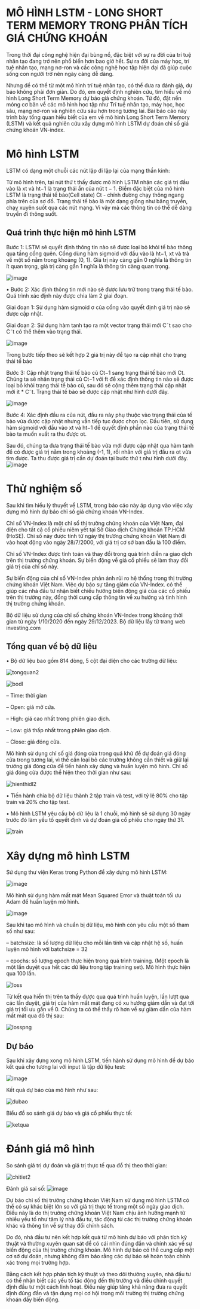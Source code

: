 # MÔ HÌNH LSTM - LONG SHORT TERM MEMORY TRONG PHÂN TÍCH GIÁ CHỨNG KHOÁN
Trong thời đại công nghệ hiện đại bùng nổ, đặc biệt với sự ra đời của trí tuệ nhân tạo
đang trở nên phổ biến hơn bao giờ hết. Sự ra đời của máy học, trí tuệ nhân tạo, mạng
nơ-ron và cấc công nghệ học tập hiện đại đã giúp cuộc sống con người trở nên ngày càng
dễ dàng.

Nhưng để có thể từ một mô hình trí tuệ nhân tạo, có thể đưa ra đánh giá, dự báo không
phải đơn giản. Do đó, em quyết định nghiên cứu, tìm hiểu về mô hình Long Short Term
Memory dự báo giá chứng khoán. Từ đó, đặt nền móng cơ bản về các mô hình học tập
như Trí tuệ nhân tạo, máy học, học sâu, mạng nơ-ron và nghiên cứu sâu hơn trong tương
lai. Bài báo cáo này trình bày tổng quan hiểu biết của em về mô hình Long Short Term
Memory (LSTM) và kết quả nghiên cứu xây dựng mô hình LSTM dự đoán chỉ số giá
chứng khoán VN-index.

# Mô hình LSTM
LSTM có dạng một chuỗi các nút lặp đi lặp lại của mạng thần kinh:

Từ mô hình trên, tại nút thứ t thấy được mô hình LSTM nhận các giá trị đầu vào
là xt và ht−1 là trạng thái ẩn của nút t − 1. Điểm đặc biệt của mô hình LSTM là
trạng thái tế bào(Cell state) Ct - chính đường chạy thông ngang phía trên của sơ
đồ. Trạng thái tế bào là một dạng giống như băng truyền, chạy xuyên suốt qua
các nút mạng. Vì vậy mà các thông tin có thể dễ dàng truyền đi thông suốt.

## Quá trình thực hiện mô hình LSTM
Bước 1: LSTM sẽ quyết định thông tin nào sẽ được loại bỏ khỏi tế bào thông
qua tầng cổng quên. Cổng dùng hàm sigmoid với đầu vào là ht−1, xt và trả
về một số nằm trong khoảng (0, 1). Giá trị này càng gần 0 nghĩa là thông tin
ít quan trọng, giá trị càng gần 1 nghĩa là thông tin càng quan trọng.

![image](https://github.com/datvu1502/Do_An_2/assets/118582440/4daf75a7-aef1-42f7-869e-b629f8b664dd)


• Bước 2: Xác định thông tin mới nào sẽ được lưu trữ trong trạng thái tế bào.
Quá trình xác định này được chia làm 2 giai đoạn.

Giai đoạn 1: Sử dụng hàm sigmoid σ của cổng vào quyết định giá trị nào sẽ
được cập nhật.


Giai đoạn 2: Sử dụng hàm tanh tạo ra một vector trạng thái mới C˜t sao cho
C˜t có thể thêm vào trạng thái.

![image](https://github.com/datvu1502/Do_An_2/assets/118582440/c8ce4c32-107c-4eab-85ac-83493a4fb538)


Trong bước tiếp theo sẽ kết hợp 2 giá trị này để tạo ra cập nhật cho trạng
thái tế bào

Bước 3: Cập nhật trạng thái tế bào cũ Ct−1 sang trạng thái tế bào mới Ct.
Chúng ta sẽ nhân trạng thái cũ Ct−1 với ft để xác định thông tin nào sẽ được
loại bỏ khỏi trạng thái tế bào cũ, sau đó sẽ cộng thêm trạng thái cập nhật
mới it * C˜t. Trạng thái tế bào sẽ được cập nhật như hình dưới đây.

![image](https://github.com/datvu1502/Do_An_2/assets/118582440/b286ebdd-ff36-47ca-9eb8-092b9c785471)


Bước 4: Xác định đầu ra của nút, đầu ra này phụ thuộc vào trạng thái của tế
bào vừa được cập nhật nhưng vẫn tiếp tục được chọn lọc. Đầu tiên, sử dụng
hàm sigmoid với đầu vào xt và ht−1 để quyết định phần nào của trạng thái
tế bào ta muốn xuất ra thu được ot.

Sau đó, chúng ta đưa trạng thái tế bào
vừa mới được cập nhật qua hàm tanh để có được giá trị nằm trong khoảng
(-1, 1), rồi nhân với giá trị đầu ra ot vừa tìm được. Ta thu được giá trị cần
dự đoán tại bước thứ t như hình dưới đây.
![image](https://github.com/datvu1502/Do_An_2/assets/118582440/43abefd8-6509-4729-a654-f681de258650)


# Thử nghiệm số
Sau khi tìm hiểu lý thuyết về LSTM, trong báo cáo này áp dụng vào việc xây
dựng mô hình dự báo chỉ số giá chứng khoán VN-Index.

Chỉ số VN-Index là một chỉ số thị trường chứng khoán của Việt Nam, đại diện
cho tất cả cổ phiếu niêm yết tại Sở Giao dịch Chứng khoán TP.HCM (HoSE). Chỉ
số này được tính từ ngày thị trường chứng khoán Việt Nam đi vào hoạt động vào
ngày 28/7/2000, với giá trị cơ sở ban đầu là 100 điểm.

Chỉ số VN-Index được tính toán và thay đổi trong quá trình diễn ra giao dịch trên
thị trường chứng khoán. Sự biến động về giá cổ phiếu sẽ làm thay đổi giá trị của
chỉ số này.

Sự biến động của chỉ số VN-Index phản ánh rủi ro hệ thống trong thị trường chứng
khoán Việt Nam. Việc dự báo sự tăng giảm của VN-Index. có thể giúp các nhà
đầu tư nhận biết chiều hướng biến động giá của các cổ phiếu trên thị trường này,
đồng thời cung cấp thông tin về xu hướng và tình hình thị trường chứng khoán.

Bộ dữ liệu sử dụng của chỉ số chứng khoán VN-Index trong khoảng thời gian từ
ngày 1/10/2020 đến ngày 29/12/2023. Bộ dữ liệu lấy từ trang web investing.com

## Tổng quan về bộ dữ liệu 
•	Bộ dữ liệu bao gồm 814 dòng, 5 cột đại diện cho các trường dữ liệu:

![tongquan2](https://github.com/datvu1502/Do_An_2/assets/118582440/0cd80344-3499-49c1-926b-5af600b47ec6)

![bodl](https://github.com/datvu1502/Do_An_2/assets/118582440/a4809bfc-8214-4fcb-9dda-37ba59542968)


–	Time: thời gian

–	Open: giá mở cửa.

–	High: giá cao nhất trong phiên giao dịch.

–	Low: giá thấp nhất trong phiên giao dịch.

–	Close: giá đóng cửa.

Mô hình sử dụng chỉ số giá đóng cửa trong quá khứ để dự đoán giá đóng
cửa trong tương lai, vì thế cần loại bỏ các trường không cần thiết và giữ lại trường giá đóng cửa để tiến hành xây dựng và huấn luyện mô hình. Chỉ số
giá đóng cửa được thể hiện theo thời gian như sau:

 ![hienthidl2](https://github.com/datvu1502/Do_An_2/assets/118582440/08e60772-220a-47e7-86d9-87cc9a59cc46)


•	Tiến hành chia bộ dữ liệu thành 2 tập train và test, với tỷ lệ 80% cho tập train và 20% cho tập test.

•	Mô hình LSTM yêu cầu bộ dữ liệu là 1 chuỗi, mô hình sẽ sử dụng 30 ngày trước đó làm yếu tố quyết định và dự đoán giá cổ phiếu cho ngày thứ 31.

![train](https://github.com/datvu1502/Do_An_2/assets/118582440/7e095de9-34be-477f-b859-20872e66a475)

# Xây dựng mô hình LSTM
Sử dụng thư viện Keras trong Python để xây dựng mô hình LSTM:

![image](https://github.com/datvu1502/Do_An_2/assets/118582440/1ecd5faf-485f-468c-b889-0b81c2eb967a)




Mô hình sử dụng hàm mất mát Mean Squared Error và thuật toán tối ưu Adam để huấn luyện mô hình.

![image](https://github.com/datvu1502/Do_An_2/assets/118582440/f05eb2ef-be72-4264-b64e-c45e6661f5b3)


Sau khi tạo mô hình và chuẩn bị dữ liệu, mô hình còn yêu cầu một số tham
số như sau:

– batchsize: là số lượng dữ liệu cho mỗi lần tính và cập nhật hệ số, huấn
luyện mô hình với batchsize = 32

– epochs: số lượng epoch thực hiện trong quá trình training. (Một epoch
là một lần duyệt qua hết các dữ liệu trong tập training set). Mô hình
thực hiện qua 100 lần.


![loss](https://github.com/datvu1502/Do_An_2/assets/118582440/123c5710-75ea-42c5-b96f-1ccb8341cc95)

Từ kết qua hiển thị trên ta thấy được qua quá trình huấn luyện, lần lượt qua
các lần duyệt, giá trị của hàm mất mát đang có xu hướng giảm dần và đạt
tới giá trị tối ưu gần về 0. Chúng ta có thể thấy rõ hơn về sự giảm dần của
hàm mất mát qua đồ thị sau:

![losspng](https://github.com/datvu1502/Do_An_2/assets/118582440/d6eba03b-62ca-4749-9920-dd410b7f5232)

## Dự báo 
Sau khi xây dựng xong mô hình LSTM, tiến hành sử dụng mô hình để dự báo kết quả cho tương lai với input là tập dữ liệu test:

![image](https://github.com/datvu1502/Do_An_2/assets/118582440/b4597f44-98bf-4b11-a759-844cc4103768)

Kết quả dự báo của mô hình như sau:

![dubao](https://github.com/datvu1502/Do_An_2/assets/118582440/813d9e21-ebcb-479b-b2ce-c34997cd4cf4)

Biểu đồ so sánh giá dự báo và giá cổ phiếu thực tế:

![ketqua](https://github.com/datvu1502/Do_An_2/assets/118582440/36c9ffdb-e9b2-4a66-a3a3-421f7c4872c8)

# Đánh giá mô hình
So sánh giá trị dự đoán và giá trị thực tế qua đồ thị theo thời gian:

![chitiet2](https://github.com/datvu1502/Do_An_2/assets/118582440/555cb234-db42-46f2-8c7b-e5f700b3f496)

Đánh giá sai số:
![image](https://github.com/datvu1502/Do_An_2/assets/118582440/09c0052b-9a0f-47a0-9a5a-130fc90b70a8)

Dự báo chỉ số thị trường chứng khoán Việt Nam sử dụng mô hình LSTM có thể
có sự khác biệt lớn so với giá trị thực tế trong một số ngày giao dịch. Điều này là
do thị trường chứng khoán Việt Nam chịu ảnh hưởng mạnh từ nhiều yếu tố như
tâm lý nhà đầu tư, tác động từ các thị trường chứng khoán khác và thông tin về
sự thay đổi chính sách.

Do đó, nhà đầu tư nên kết hợp kết quả từ mô hình dự báo với phân tích kỹ thuật
và thường xuyên quan sát để có cái nhìn đúng đắn và chính xác về sự biến động
của thị trường chứng khoán. Mô hình dự báo có thể cung cấp một cơ sở dự đoán,
nhưng không đảm bảo rằng các dự báo sẽ hoàn toàn chính xác trong mọi trường
hợp.

Bằng cách kết hợp phân tích kỹ thuật và theo dõi thường xuyên, nhà đầu tư có
thể nhận biết các yếu tố tác động đến thị trường và điều chỉnh quyết định đầu tư
một cách linh hoạt. Điều này giúp tăng khả năng đưa ra quyết định đúng đắn và
tận dụng mọi cơ hội trong môi trường thị trường chứng khoán đầy biến động.








